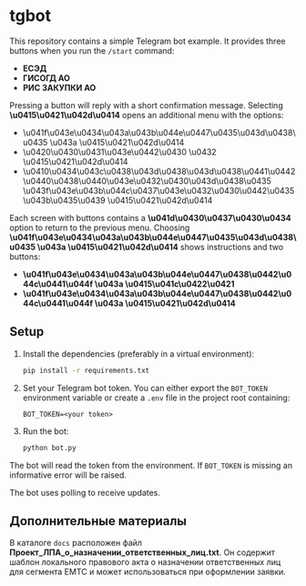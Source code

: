 # tgbot

This repository contains a simple Telegram bot example. It provides three buttons when you run the `/start` command:

- **ЕСЭД**
- **ГИСОГД АО**
- **РИС ЗАКУПКИ АО**

Pressing a button will reply with a short confirmation message. Selecting **\u0415\u0421\u042d\u0414** opens an additional menu with the options:

- \u041f\u043e\u0434\u043a\u043b\u044e\u0447\u0435\u043d\u0438\u0435 \u043a \u0415\u0421\u042d\u0414
- \u0420\u0430\u0431\u043e\u0442\u0430 \u0432 \u0415\u0421\u042d\u0414
- \u0410\u0434\u043c\u0438\u043d\u0438\u043d\u0438\u0441\u0442\u0440\u0438\u0440\u043e\u0432\u0430\u043d\u0438\u0435 \u043f\u043e\u043b\u044c\u0437\u043e\u0432\u0430\u0442\u0435\u043b\u0435\u0439 \u0415\u0421\u042d\u0414

Each screen with buttons contains a **\u041d\u0430\u0437\u0430\u0434** option to return to the previous menu. Choosing **\u041f\u043e\u0434\u043a\u043b\u044e\u0447\u0435\u043d\u0438\u0435 \u043a \u0415\u0421\u042d\u0414** shows instructions and two buttons:
- **\u041f\u043e\u0434\u043a\u043b\u044e\u0447\u0438\u0442\u044c\u0441\u044f \u043a \u0415\u041c\u0422\u0421**
- **\u041f\u043e\u0434\u043a\u043b\u044e\u0447\u0438\u0442\u044c\u0441\u044f \u043a \u0415\u0421\u042d\u0414**

## Setup

1. Install the dependencies (preferably in a virtual environment):

   ```bash
   pip install -r requirements.txt
   ```

2. Set your Telegram bot token. You can either export the `BOT_TOKEN` environment
   variable or create a `.env` file in the project root containing:

   ```
   BOT_TOKEN=<your token>
   ```

3. Run the bot:

   ```bash
   python bot.py
   ```

The bot will read the token from the environment. If `BOT_TOKEN` is missing an
informative error will be raised.

The bot uses polling to receive updates.

## Дополнительные материалы

В каталоге `docs` расположен файл **Проект_ЛПА_о_назначении_ответственных_лиц.txt**. Он содержит шаблон локального правового акта о назначении ответственных лиц для сегмента ЕМТС и может использоваться при оформлении заявки.
